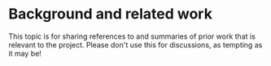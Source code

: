 # Background and related work

This topic is for sharing references to and summaries of prior work that is relevant to the project. Please don't use this for discussions, as tempting as it may be!


